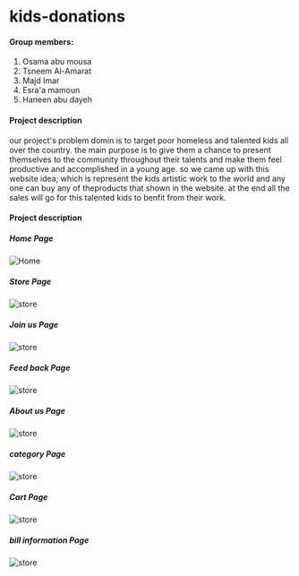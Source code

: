 # kids-donations

#### Group members:
1. Osama abu mousa
2. Tsneem Al-Amarat
3. Majd Imar
4. Esra'a mamoun
5. Haneen abu dayeh


#### Project description
our project's problem domin is to target poor homeless and talented kids all over the country. the main purpose is to give them a chance to present themselves to the community throughout their talents and make them feel productive and accomplished in a young age.
so we came up with this website idea; which is represent the kids artistic work to the world and any one can buy any of theproducts that shown in the website. at the end all the sales will go for this talented kids to benfit from their work.


#### Project description

##### Home Page

![Home](img/wireframe/home.jpeg)

##### Store Page

![store](img/wireframe/store.jpeg)


##### Join us Page

![store](img/wireframe/join-us.jpeg)

##### Feed back Page

![store](img/wireframe/feed-back.jpeg)

##### About us Page

![store](img/wireframe/about-us.jpeg)

##### category Page

![store](img/wireframe/category.jpeg)

##### Cart Page

![store](img/wireframe/cart.jpeg)

##### bill information Page

![store](img/wireframe/bill-information.jpeg)